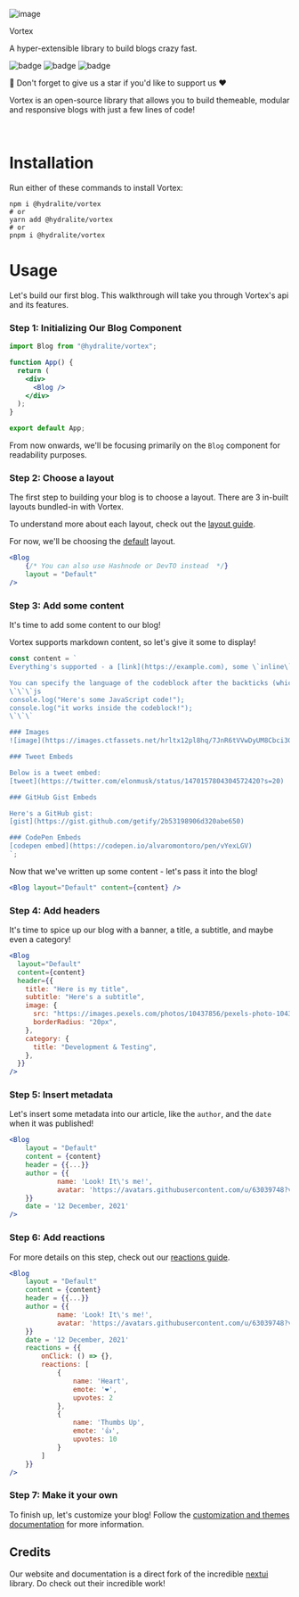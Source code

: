 ![image](https://github.com/hydralite/vortex/blob/master/logo.png?raw=true)

Vortex

A hyper-extensible library to build blogs crazy fast.

![badge](https://img.shields.io/github/license/hydralite/vortex?color=pink) ![badge](https://img.shields.io/tokei/lines/github/hydralite/vortex?color=white&label=lines%20of%20code) ![badge](https://img.shields.io/github/languages/top/hydralite/vortex?color=%230xfffff)

🌟 Don't forget to give us a star if you'd like to support us ❤️

Vortex is an open-source library that allows you to build themeable, modular and responsive blogs with just a few lines of code!

<br>

# Installation

Run either of these commands to install Vortex:

```
npm i @hydralite/vortex
# or
yarn add @hydralite/vortex
# or
pnpm i @hydralite/vortex
```

# Usage

Let's build our first blog. This walkthrough will take you through Vortex's api and its features.

### Step 1: Initializing Our Blog Component

```jsx
import Blog from "@hydralite/vortex";

function App() {
  return (
    <div>
      <Blog />
    </div>
  );
}

export default App;
```

From now onwards, we'll be focusing primarily on the `Blog` component for readability purposes.

### Step 2: Choose a layout

The first step to building your blog is to choose a layout. There are 3 in-built layouts bundled-in with Vortex.

To understand more about each layout, check out the [layout guide](/docs/layout/configuration).

For now, we'll be choosing the [default](/docs/layout/default) layout.

```jsx
<Blog
    {/* You can also use Hashnode or DevTO instead  */}
    layout = "Default"
/>
```

### Step 3: Add some content

It's time to add some content to our blog!

Vortex supports markdown content, so let's give it some to display!

```jsx
const content = `
Everything's supported - a [link](https://example.com), some \`inline\` content, **bold** text, <ins>underlined text</ins>, and even a codeblock with syntax highlighting:

You can specify the language of the codeblock after the backticks (which need to be escaped).
\`\`\`js
console.log("Here's some JavaScript code!");
console.log("it works inside the codeblock!");
\`\`\`

### Images
![image](https://images.ctfassets.net/hrltx12pl8hq/7JnR6tVVwDyUM8Cbci3GtJ/bf74366cff2ba271471725d0b0ef418c/shutterstock_376532611-og.jpg)

### Tweet Embeds

Below is a tweet embed:
[tweet](https://twitter.com/elonmusk/status/1470157804304572420?s=20)

### GitHub Gist Embeds

Here's a GitHub gist:
[gist](https://gist.github.com/getify/2b53198906d320abe650)

### CodePen Embeds
[codepen embed](https://codepen.io/alvaromontoro/pen/vYexLGV)
`;
```

Now that we've written up some content - let's pass it into the blog!

```jsx
<Blog layout="Default" content={content} />
```

### Step 4: Add headers

It's time to spice up our blog with a banner, a title, a subtitle, and maybe even a category!

```jsx
<Blog
  layout="Default"
  content={content}
  header={{
    title: "Here is my title",
    subtitle: "Here's a subtitle",
    image: {
      src: "https://images.pexels.com/photos/10437856/pexels-photo-10437856.jpeg?auto=compress&cs=tinysrgb&fit=crop&fp-y=0.53&h=500&sharp=20&w=1400",
      borderRadius: "20px",
    },
    category: {
      title: "Development & Testing",
    },
  }}
/>
```

### Step 5: Insert metadata

Let's insert some metadata into our article, like the `author`, and the `date` when it was published!

```jsx
<Blog
    layout = "Default"
    content = {content}
    header = {{...}}
    author = {{
            name: 'Look! It\'s me!',
            avatar: 'https://avatars.githubusercontent.com/u/63039748?v=4'
    }}
    date = '12 December, 2021'
/>
```

### Step 6: Add reactions

For more details on this step, check out our [reactions guide](/customization/reactions).

```jsx
<Blog
    layout = "Default"
    content = {content}
    header = {{...}}
    author = {{
            name: 'Look! It\'s me!',
            avatar: 'https://avatars.githubusercontent.com/u/63039748?v=4'
    }}
    date = '12 December, 2021'
    reactions = {{
        onClick: () => {},
        reactions: [
            {
                name: 'Heart',
                emote: '❤',
                upvotes: 2
            },
            {
                name: 'Thumbs Up',
                emote: '👍',
                upvotes: 10
            }
        ]
    }}
/>
```

### Step 7: Make it your own

To finish up, let's customize your blog! Follow the [customization and themes documentation](https:/vortex.hydralite.io/vortex/customization/themes) for more information.

## Credits

Our website and documentation is a direct fork of the incredible [nextui](https://nextui.org/) library. Do check out their incredible work!
